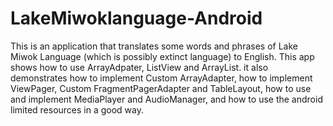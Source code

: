 # LakeMiwoklanguage-Android
This is an application that translates some words and phrases of Lake Miwok Language (which is possibly extinct language) to English. This app shows how to use ArrayAdpater, ListView and ArrayList. it also demonstrates how to implement Custom ArrayAdapter, how to implement ViewPager, Custom FragmentPagerAdapter and TableLayout, how to use and implement MediaPlayer and AudioManager, and how to use the android limited resources in a good way.
